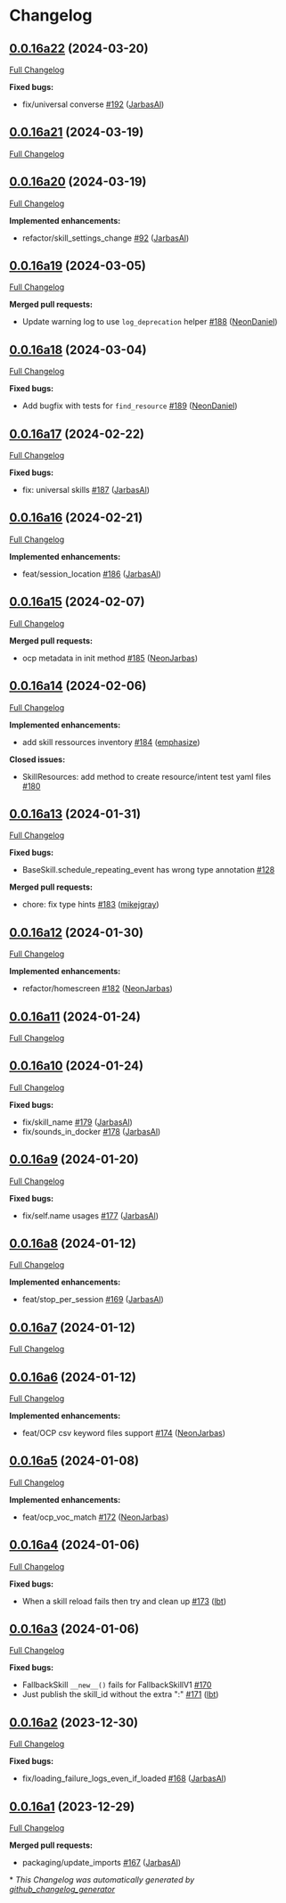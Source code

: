 # Changelog

## [0.0.16a22](https://github.com/OpenVoiceOS/OVOS-workshop/tree/0.0.16a22) (2024-03-20)

[Full Changelog](https://github.com/OpenVoiceOS/OVOS-workshop/compare/0.0.16a21...0.0.16a22)

**Fixed bugs:**

- fix/universal converse [\#192](https://github.com/OpenVoiceOS/OVOS-workshop/pull/192) ([JarbasAl](https://github.com/JarbasAl))

## [0.0.16a21](https://github.com/OpenVoiceOS/OVOS-workshop/tree/0.0.16a21) (2024-03-19)

[Full Changelog](https://github.com/OpenVoiceOS/OVOS-workshop/compare/0.0.16a20...0.0.16a21)

## [0.0.16a20](https://github.com/OpenVoiceOS/OVOS-workshop/tree/0.0.16a20) (2024-03-19)

[Full Changelog](https://github.com/OpenVoiceOS/OVOS-workshop/compare/0.0.16a19...0.0.16a20)

**Implemented enhancements:**

- refactor/skill\_settings\_change [\#92](https://github.com/OpenVoiceOS/OVOS-workshop/pull/92) ([JarbasAl](https://github.com/JarbasAl))

## [0.0.16a19](https://github.com/OpenVoiceOS/OVOS-workshop/tree/0.0.16a19) (2024-03-05)

[Full Changelog](https://github.com/OpenVoiceOS/OVOS-workshop/compare/0.0.16a18...0.0.16a19)

**Merged pull requests:**

- Update warning log to use `log_deprecation` helper [\#188](https://github.com/OpenVoiceOS/OVOS-workshop/pull/188) ([NeonDaniel](https://github.com/NeonDaniel))

## [0.0.16a18](https://github.com/OpenVoiceOS/OVOS-workshop/tree/0.0.16a18) (2024-03-04)

[Full Changelog](https://github.com/OpenVoiceOS/OVOS-workshop/compare/0.0.16a17...0.0.16a18)

**Fixed bugs:**

- Add bugfix with tests for `find_resource` [\#189](https://github.com/OpenVoiceOS/OVOS-workshop/pull/189) ([NeonDaniel](https://github.com/NeonDaniel))

## [0.0.16a17](https://github.com/OpenVoiceOS/OVOS-workshop/tree/0.0.16a17) (2024-02-22)

[Full Changelog](https://github.com/OpenVoiceOS/OVOS-workshop/compare/0.0.16a16...0.0.16a17)

**Fixed bugs:**

- fix: universal skills [\#187](https://github.com/OpenVoiceOS/OVOS-workshop/pull/187) ([JarbasAl](https://github.com/JarbasAl))

## [0.0.16a16](https://github.com/OpenVoiceOS/OVOS-workshop/tree/0.0.16a16) (2024-02-21)

[Full Changelog](https://github.com/OpenVoiceOS/OVOS-workshop/compare/0.0.16a15...0.0.16a16)

**Implemented enhancements:**

- feat/session\_location [\#186](https://github.com/OpenVoiceOS/OVOS-workshop/pull/186) ([JarbasAl](https://github.com/JarbasAl))

## [0.0.16a15](https://github.com/OpenVoiceOS/OVOS-workshop/tree/0.0.16a15) (2024-02-07)

[Full Changelog](https://github.com/OpenVoiceOS/OVOS-workshop/compare/0.0.16a14...0.0.16a15)

**Merged pull requests:**

- ocp metadata in init method [\#185](https://github.com/OpenVoiceOS/OVOS-workshop/pull/185) ([NeonJarbas](https://github.com/NeonJarbas))

## [0.0.16a14](https://github.com/OpenVoiceOS/OVOS-workshop/tree/0.0.16a14) (2024-02-06)

[Full Changelog](https://github.com/OpenVoiceOS/OVOS-workshop/compare/0.0.16a13...0.0.16a14)

**Implemented enhancements:**

- add skill ressources inventory [\#184](https://github.com/OpenVoiceOS/OVOS-workshop/pull/184) ([emphasize](https://github.com/emphasize))

**Closed issues:**

- SkillResources: add method to create resource/intent test yaml files [\#180](https://github.com/OpenVoiceOS/OVOS-workshop/issues/180)

## [0.0.16a13](https://github.com/OpenVoiceOS/OVOS-workshop/tree/0.0.16a13) (2024-01-31)

[Full Changelog](https://github.com/OpenVoiceOS/OVOS-workshop/compare/0.0.16a12...0.0.16a13)

**Fixed bugs:**

- BaseSkill.schedule\_repeating\_event has wrong type annotation [\#128](https://github.com/OpenVoiceOS/OVOS-workshop/issues/128)

**Merged pull requests:**

- chore: fix type hints [\#183](https://github.com/OpenVoiceOS/OVOS-workshop/pull/183) ([mikejgray](https://github.com/mikejgray))

## [0.0.16a12](https://github.com/OpenVoiceOS/OVOS-workshop/tree/0.0.16a12) (2024-01-30)

[Full Changelog](https://github.com/OpenVoiceOS/OVOS-workshop/compare/0.0.16a11...0.0.16a12)

**Implemented enhancements:**

- refactor/homescreen [\#182](https://github.com/OpenVoiceOS/OVOS-workshop/pull/182) ([NeonJarbas](https://github.com/NeonJarbas))

## [0.0.16a11](https://github.com/OpenVoiceOS/OVOS-workshop/tree/0.0.16a11) (2024-01-24)

[Full Changelog](https://github.com/OpenVoiceOS/OVOS-workshop/compare/0.0.16a10...0.0.16a11)

## [0.0.16a10](https://github.com/OpenVoiceOS/OVOS-workshop/tree/0.0.16a10) (2024-01-24)

[Full Changelog](https://github.com/OpenVoiceOS/OVOS-workshop/compare/0.0.16a9...0.0.16a10)

**Fixed bugs:**

- fix/skill\_name [\#179](https://github.com/OpenVoiceOS/OVOS-workshop/pull/179) ([JarbasAl](https://github.com/JarbasAl))
- fix/sounds\_in\_docker [\#178](https://github.com/OpenVoiceOS/OVOS-workshop/pull/178) ([JarbasAl](https://github.com/JarbasAl))

## [0.0.16a9](https://github.com/OpenVoiceOS/OVOS-workshop/tree/0.0.16a9) (2024-01-20)

[Full Changelog](https://github.com/OpenVoiceOS/OVOS-workshop/compare/0.0.16a8...0.0.16a9)

**Fixed bugs:**

- fix/self.name usages [\#177](https://github.com/OpenVoiceOS/OVOS-workshop/pull/177) ([JarbasAl](https://github.com/JarbasAl))

## [0.0.16a8](https://github.com/OpenVoiceOS/OVOS-workshop/tree/0.0.16a8) (2024-01-12)

[Full Changelog](https://github.com/OpenVoiceOS/OVOS-workshop/compare/0.0.16a7...0.0.16a8)

**Implemented enhancements:**

- feat/stop\_per\_session [\#169](https://github.com/OpenVoiceOS/OVOS-workshop/pull/169) ([JarbasAl](https://github.com/JarbasAl))

## [0.0.16a7](https://github.com/OpenVoiceOS/OVOS-workshop/tree/0.0.16a7) (2024-01-12)

[Full Changelog](https://github.com/OpenVoiceOS/OVOS-workshop/compare/0.0.16a6...0.0.16a7)

## [0.0.16a6](https://github.com/OpenVoiceOS/OVOS-workshop/tree/0.0.16a6) (2024-01-12)

[Full Changelog](https://github.com/OpenVoiceOS/OVOS-workshop/compare/0.0.16a5...0.0.16a6)

**Implemented enhancements:**

- feat/OCP csv keyword files support [\#174](https://github.com/OpenVoiceOS/OVOS-workshop/pull/174) ([NeonJarbas](https://github.com/NeonJarbas))

## [0.0.16a5](https://github.com/OpenVoiceOS/OVOS-workshop/tree/0.0.16a5) (2024-01-08)

[Full Changelog](https://github.com/OpenVoiceOS/OVOS-workshop/compare/0.0.16a4...0.0.16a5)

**Implemented enhancements:**

- feat/ocp\_voc\_match [\#172](https://github.com/OpenVoiceOS/OVOS-workshop/pull/172) ([NeonJarbas](https://github.com/NeonJarbas))

## [0.0.16a4](https://github.com/OpenVoiceOS/OVOS-workshop/tree/0.0.16a4) (2024-01-06)

[Full Changelog](https://github.com/OpenVoiceOS/OVOS-workshop/compare/0.0.16a3...0.0.16a4)

**Fixed bugs:**

- When a skill reload fails then try and clean up [\#173](https://github.com/OpenVoiceOS/OVOS-workshop/pull/173) ([lbt](https://github.com/lbt))

## [0.0.16a3](https://github.com/OpenVoiceOS/OVOS-workshop/tree/0.0.16a3) (2024-01-06)

[Full Changelog](https://github.com/OpenVoiceOS/OVOS-workshop/compare/0.0.16a2...0.0.16a3)

**Fixed bugs:**

- FallbackSkill `__new__()` fails for FallbackSkillV1 [\#170](https://github.com/OpenVoiceOS/OVOS-workshop/issues/170)
- Just publish the skill\_id without the extra ":" [\#171](https://github.com/OpenVoiceOS/OVOS-workshop/pull/171) ([lbt](https://github.com/lbt))

## [0.0.16a2](https://github.com/OpenVoiceOS/OVOS-workshop/tree/0.0.16a2) (2023-12-30)

[Full Changelog](https://github.com/OpenVoiceOS/OVOS-workshop/compare/0.0.16a1...0.0.16a2)

**Fixed bugs:**

- fix/loading\_failure\_logs\_even\_if\_loaded [\#168](https://github.com/OpenVoiceOS/OVOS-workshop/pull/168) ([JarbasAl](https://github.com/JarbasAl))

## [0.0.16a1](https://github.com/OpenVoiceOS/OVOS-workshop/tree/0.0.16a1) (2023-12-29)

[Full Changelog](https://github.com/OpenVoiceOS/OVOS-workshop/compare/0.0.15...0.0.16a1)

**Merged pull requests:**

- packaging/update\_imports [\#167](https://github.com/OpenVoiceOS/OVOS-workshop/pull/167) ([JarbasAl](https://github.com/JarbasAl))



\* *This Changelog was automatically generated by [github_changelog_generator](https://github.com/github-changelog-generator/github-changelog-generator)*
